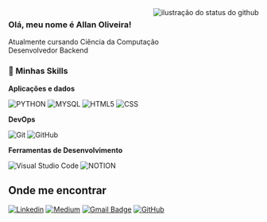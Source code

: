 <img align='right' src="https://github-readme-stats.vercel.app/api?username=allannoliveira&theme=highcontrast" alt="ilustração do status do github">

### Olá, meu nome é Allan Oliveira!

<p>Atualmente cursando Ciência da Computação<br/>Desenvolvedor Backend</p>

### 🚀 Minhas Skills

**Aplicações e dados**

![PYTHON](https://img.shields.io/badge/-PYTHON-333333?style=flat&logo=PYTHON&logoColor=FFD43B)
![MYSQL](https://img.shields.io/badge/-MYSQL-333333?style=flat&logo=MYSQL&logoColor=F29111)
![HTML5](https://img.shields.io/badge/-HTML5-333333?style=flat&logo=HTML5)
![CSS](https://img.shields.io/badge/-CSS-333333?style=flat&logo=CSS3&logoColor=1572B6)

**DevOps**

![Git](https://img.shields.io/badge/-Git-333333?style=flat&logo=git)
![GitHub](https://img.shields.io/badge/-GitHub-333333?style=flat&logo=github)

**Ferramentas de Desenvolvimento**

![Visual Studio Code](https://img.shields.io/badge/-Visual%20Studio%20Code-333333?style=flat&logo=visual-studio-code&logoColor=007ACC)
![NOTION](https://img.shields.io/badge/-Notion-333333?style=flat&logo=notion&)

## Onde me encontrar

[![Linkedin](https://img.shields.io/badge/-allannoliveira-blue?style=flat-square&logo=Linkedin&logoColor=white&link=https://www.linkedin.com/in/allan-silva-oliveira/)]([LINK-DO-SEU-LINKEDIN](https://www.linkedin.com/in/allan-silva-oliveira/))
[![Medium](https://img.shields.io/badge/-Medium-333333?style=flat&logo=medium&Link=https://allannsilvaoliveira.medium.com/)](https://allannsilvaoliveira.medium.com/)
[![Gmail Badge](https://img.shields.io/badge/-allansilvaoliveira351@gmail.com-006bed?style=flat-square&logo=Gmail&logoColor=white&link=mailto:allansilvaoliveira351@gmail.com)](mailto:allansilvaoliveira351@gmail.com)
[![GitHub](https://img.shields.io/github/followers/allannoliveira?label=follow&style=social)](https://github.com/allannoliveira)
